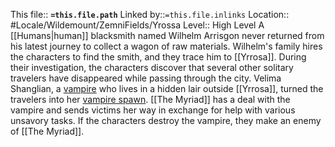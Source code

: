 This file:: **`=this.file.path`**
Linked by::`=this.file.inlinks`
Location:: #Locale/Wildemount/ZemniFields/Yrossa
Level:: High Level
A [[Humans|human]] blacksmith named Wilhelm Arrisgon never returned from his latest journey to collect a wagon of raw materials. Wilhelm's family hires the characters to find the smith, and they trace him to [[Yrrosa]]. During their investigation, the characters discover that several other solitary travelers have disappeared while passing through the city. Velima Shanglian, a [vampire](https://www.dndbeyond.com/monsters/vampire) who lives in a hidden lair outside [[Yrrosa]], turned the travelers into her [vampire spawn](https://www.dndbeyond.com/monsters/vampire-spawn). [[The Myriad]] has a deal with the vampire and sends victims her way in exchange for help with various unsavory tasks. If the characters destroy the vampire, they make an enemy of [[The Myriad]].